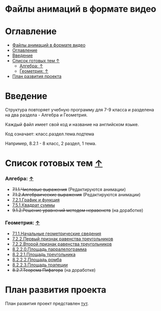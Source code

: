 # Файлы анимаций в формате видео

# Оглавление
- [Файлы анимаций в формате видео](#файлы-анимаций-в-формате-видео)
- [Оглавление](#оглавление)
- [Введение](#введение)
- [Список готовых тем ↑](#список-готовых-тем-)
    - [Алгебра: ↑](#алгебра-)
    - [Геометрия: ↑](#геометрия-)
- [План развития проекта](#план-развития-проекта)



# Введение

Структура повторяет учебную программу для 7-9 класса и разделена на два раздела - Алгебра и Геометрия.

Каждый файл имеет свой код и название на английском языке.

Код означает: класс.раздел.тема.подтема

Например, 8.2.1 - 8 класс, 2 раздел, 1 тема.

# Список готовых тем [↑](#оглавление)

### Алгебра: [↑](#оглавление)
- ~~7.1.1.Числовые выражения~~ (Редактируются анимации)
- ~~7.1.2.Алгебраические выражения~~ (Редактируются анимации)
- [7.2.1.График и функция](/Algebra/7.2.1.Graph_and_function.mp4)
- [7.5.1.Квадрат суммы](/Algebra/7.5.1.Quadrantic_equantions.mp4)
- ~~9.1.2.Решение уравнений методом неравенств~~ (на доработке) 


### Геометрия: [↑](#оглавление)
- [7.1.1.Начальные геометрические сведения](/Geometry/7.1.1.Basic_Geometry_Info.mp4)
- [7.2.2.Первый признак равенства треугольников](/Geometry/7.2.2.First_Sign_Equality_Triangles.mp4)
- [7.2.2.Второй признак равенства треугольников](/Geometry/7.2.2.Second_Sign_Equality_Triangles.mp4)
- [8.2.2.0.Площадь парралелограмма](/Geometry/8.2.2.0.Square_polygons.mp4)
- [8.2.2.1.Площадь треугольника](/Geometry/8.2.2.1.Square_triangle.mp4)
- [8.2.2.2.Площадь ромба](/Geometry/8.2.2.2.Square_rhomb.mp4)
- [8.2.2.3.Площадь трапеции](/Geometry/8.2.2.3.Square_trapeze.mp4)
- ~~8.2.7.Теорема Пифагора~~ (на доработке)

# План развития проекта

План развития проект представлен [тут](https://github.com/Lo-Wang/VisualKnowledge/tree/AnimationCode?tab=readme-ov-file#план-развития-проекта-).






